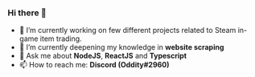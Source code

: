 ### Hi there 👋

- 🔭 I’m currently working on few different projects related to Steam in-game item trading.
- 🌱 I’m currently deepening my knowledge in **website scraping**
- 💬 Ask me about **NodeJS**, **ReactJS** and **Typescript**
- 📫 How to reach me: **Discord (Oddity#2960)**
